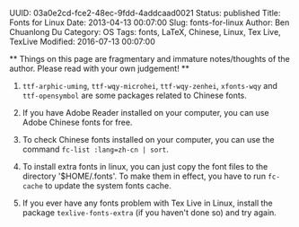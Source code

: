 UUID: 03a0e2cd-fce2-48ec-9fdd-4addcaad0021
Status: published
Title: Fonts for Linux
Date: 2013-04-13 00:07:00
Slug: fonts-for-linux
Author: Ben Chuanlong Du
Category: OS
Tags: fonts, LaTeX, Chinese, Linux, Tex Live, TexLive
Modified: 2016-07-13 00:07:00

**
Things on this page are fragmentary and immature notes/thoughts of the author. 
Please read with your own judgement!
**
 

1. `ttf-arphic-uming`, `ttf-wqy-microhei`, `ttf-wqy-zenhei`, `xfonts-wqy` and `ttf-opensymbol` 
are some packages related to Chinese fonts.

2. If you have Adobe Reader installed on your computer, 
you can use Adobe Chinese fonts for free.

2. To check Chinese fonts installed on your computer,
you can use the command `fc-list :lang=zh-cn | sort`.

3. To install extra fonts in linux, 
you can just copy the font files to the directory '$HOME/.fonts'.
To make them in effect, 
you have to run `fc-cache` to update the system fonts cache.

4. If you ever have any fonts problem with Tex Live in Linux, 
install the package `texlive-fonts-extra` (if you haven't done so) and try again.

